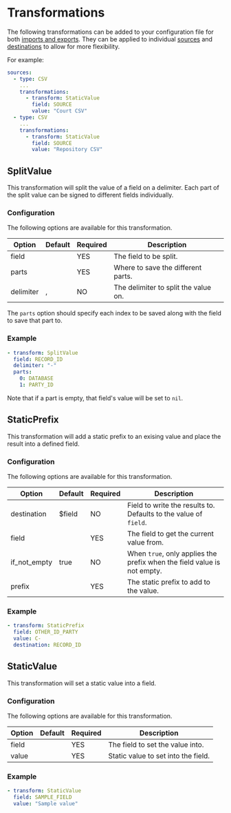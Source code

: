 # Transformations

The following transformations can be added to your configuration file for both
[imports and exports][imports-exports]. They can be applied to individual
[sources] and [destinations] to allow for more flexibility.

For example:

```yaml
sources:
  - type: CSV
    ...
    transformations:
      - transform: StaticValue
        field: SOURCE
        value: "Court CSV"
  - type: CSV
    ...
    transformations:
      - transform: StaticValue
        field: SOURCE
        value: "Repository CSV"
```

## SplitValue

This transformation will split the value of a field on a delimiter. Each part
of the split value can be signed to different fields individually.

### Configuration

The following options are available for this transformation.

| Option    | Default | Required | Description                          |
|-----------|---------|----------|--------------------------------------|
| field     |         | YES      | The field to be split.               |
| parts     |         | YES      | Where to save the different parts.   |
| delimiter | ,       | NO       | The delimiter to split the value on. |

The `parts` option should specify each index to be saved along with the field to
save that part to.

### Example

```yaml
- transform: SplitValue
  field: RECORD_ID
  delimiter: "-"
  parts:
    0: DATABASE
    1: PARTY_ID
```

Note that if a part is empty, that field's value will be set to `nil`.

## StaticPrefix

This transformation will add a static prefix to an exising value and place the
result into a defined field.

### Configuration

The following options are available for this transformation.

| Option       | Default | Required | Description                                                             |
|--------------|---------|----------|-------------------------------------------------------------------------|
| destination  | $field  | NO       | Field to write the results to. Defaults to the value of `field`.        |
| field        |         | YES      | The field to get the current value from.                                |
| if_not_empty | true    | NO       | When `true`, only applies the prefix when the field value is not empty. |
| prefix       |         | YES      | The static prefix to add to the value.                                  |


### Example

```yaml
- transform: StaticPrefix
  field: OTHER_ID_PARTY
  value: C-
  destination: RECORD_ID
```

## StaticValue

This transformation will set a static value into a field.

### Configuration

The following options are available for this transformation.

| Option  | Default | Required | Description                         |
|---------|---------|----------|-------------------------------------|
| field   |         | YES      | The field to set the value into.    |
| value   |         | YES      | Static value to set into the field. |


### Example

```yaml
- transform: StaticValue
  field: SAMPLE_FIELD
  value: "Sample value"
```

[destinations]: destinations.md
[imports-exports]: importing-exporting.md
[sources]: sources.md

